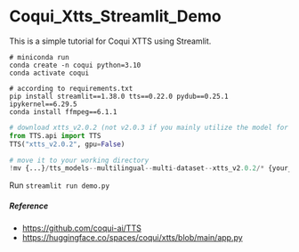 # Coqui_Xtts_Streamlit_Demo

This is a simple tutorial for Coqui XTTS using Streamlit.

```console
# miniconda run
conda create -n coqui python=3.10
conda activate coqui

# according to requirements.txt
pip install streamlit==1.38.0 tts==0.22.0 pydub==0.25.1 ipykernel==6.29.5
conda install ffmpeg==6.1.1
```

```python
# download xtts_v2.0.2 (not v2.0.3 if you mainly utilize the model for non-English speech)
from TTS.api import TTS
TTS("xtts_v2.0.2", gpu=False)

# move it to your working directory
!mv {...}/tts_models--multilingual--multi-dataset--xtts_v2.0.2/* {your_directory}/tts_models--multilingual--multi-dataset--xtts_v2.0.2/
```

Run ```streamlit run demo.py```

##### Reference
- https://github.com/coqui-ai/TTS
- https://huggingface.co/spaces/coqui/xtts/blob/main/app.py
